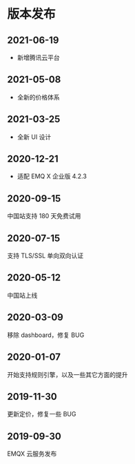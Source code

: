 # 版本发布

## 2021-06-19
* 新增腾讯云平台 

## 2021-05-08
* 全新的价格体系

## 2021-03-25
* 全新 UI 设计

## 2020-12-21
* 适配 EMQ X 企业版 4.2.3

## 2020-09-15

中国站支持 180 天免费试用

## 2020-07-15

支持 TLS/SSL 单向双向认证

## 2020-05-12

中国站上线

## 2020-03-09

移除 dashboard，修复 BUG

## 2020-01-07

开始支持规则引擎，以及一些其它方面的提升

## 2019-11-30

更新定价，修复一些 BUG

## 2019-09-30

EMQX 云服务发布
